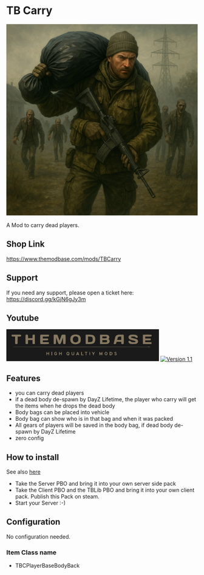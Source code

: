 # TB Carry

![TB Daily Reward](./Logo_.png)

A Mod to carry dead players.

## Shop Link
https://www.themodbase.com/mods/TBCarry

## Support

If you need any support, please open a ticket here: https://discord.gg/kGjN6gJy3m

## Youtube

[![Version 1](./Logo.png)](https://youtu.be/VpCES0LMBiU)
[![Version 1.1](./Logo1.1.png)](https://youtu.be/amBODTDgg38)

## Features

- you can carry dead players
- if a dead body de-spawn by DayZ Lifetime, the player who carry will get the items when he drops the dead body
- Body bags can be placed into vehicle
- Body bag can show who is in that bag and when it was packed
- All gears of players will be saved in the body bag, if dead body de-spawn by DayZ Lifetime 
- zero config


## How to install

See also [here](../The%20Mod%20Base/README.md)

- Take the Server PBO and bring it into your own server side pack
- Take the Client PBO and the TBLib PBO and bring it into your own client pack. Publish this Pack on steam.
- Start your Server :-) 

## Configuration

No configuration needed.

### Item Class name
- TBCPlayerBaseBodyBack
